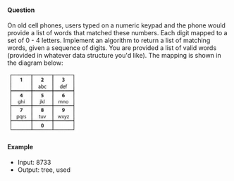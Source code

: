 #### Question

On old cell phones, users typed on a numeric keypad and the phone would provide a list of words that matched these numbers. Each digit mapped to a set of 0 - 4 letters. Implement an algorithm to return a list of matching words, given a sequence of digits. You are provided a list of valid words (provided in whatever data structure you'd like). The mapping is shown in the diagram below:

![T9](images/T9.PNG)

#### Example

- Input: 8733
- Output: tree, used
